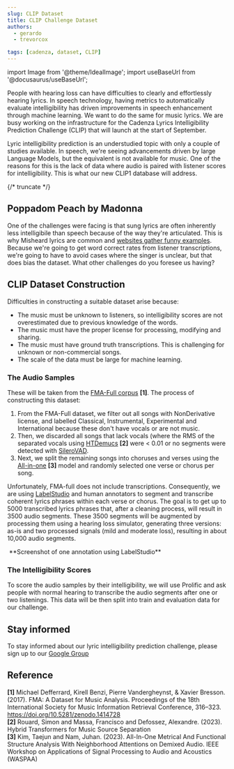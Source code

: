 ```yaml
---
slug: CLIP Dataset
title: CLIP Challenge Dataset
authors: 
  - gerardo
  - trevorcox

tags: [cadenza, dataset, CLIP]
---
```

import Image from '@theme/IdealImage';
import useBaseUrl from '@docusaurus/useBaseUrl';

People with hearing loss can have difficulties to clearly and effortlessly hearing lyrics. In speech technology, having metrics to automatically evaluate intelligibility has driven improvements in speech enhancement through machine learning. We want to do the same for music lyrics. We are busy working on the infrastructure for the Cadenza Lyrics Intelligibility Prediction Challenge (CLIP) that will launch at the start of September.

Lyric intelligibility prediction is an understudied topic with only a couple of studies available. In speech, we're seeing advancements driven by large Language Models, but the equivalent is not available for music. One of the reasons for this is the lack of data where audio is paired with listener scores for intelligibility. This is what our new CLIP1 database will address.

{/* truncate */}

## Poppadom Peach by Madonna

One of the challenges were facing is that sung lyrics are often inherently less intelligibile than speech because of the way they're articulated. This is why Misheard lyrics are common and [websites gather funny examples](https://www.wearelyrical.com/misheard-lyrics-from-fatherly-advice-to-flavorful-delights-madonnas-spicy-tribute/). Because we're going to get word correct rates from listener transcriptions, we're going to have to avoid cases where the singer is unclear, but that does bias the dataset. What other challenges do you foresee us having?

## CLIP Dataset Construction

Difficulties in constructing a suitable dataset arise because:

* The music must be unknown to listeners, so intelligibility scores are not overestimated due to previous knowledge of the words.
* The music must have the proper license for processing, modifying and sharing.
* The music must have ground truth transcriptions. This is challenging for unknown or non-commercial songs.
* The scale of the data must be large for machine learning.

### The Audio Samples
These will be taken from the [FMA-Full corpus](https://github.com/mdeff/fma) **[1]**. The process of constructing this dataset:

1. From the FMA-Full dataset, we filter out all songs with NonDerivative license, and labelled Classical, Instrumental, Experimental and International because these don't have vocals or are not music.
2. Then, we discarded all songs that lack vocals (where the RMS of the separated vocals using [HTDemucs](https://github.com/facebookresearch/demucs) **[2]** were < 0.01 or no segments were detected with [SileroVAD](https://github.com/snakers4/silero-vad).
3. Next, we split the remaining songs into choruses and verses using the [All-in-one](https://github.com/mir-aidj/all-in-one) **[3]** model and randomly selected one verse or chorus per song.

Unfortunately, FMA-full does not include transcriptions. Consequently, we are using [LabelStudio](https://labelstud.io) and human annotators to segment and transcribe coherent lyrics phrases within each verse or chorus. The goal is to get up to 5000 transcribed lyrics phrases that, after a cleaning process, will result in 3500 audio segments.
These 3500 segments will be augmented by processing them using a hearing loss simulator, generating three versions: as-is and two processed signals (mild and moderate loss), resulting in about 10,000 audio segments.

<div style={{textAlign:'center'}}>
<Image img={useBaseUrl('../img/blog_2025-06-06/labelstudio.png')} />
**Screenshot of one annotation using LabelStudio**
</div>


### The Intelligibility Scores

To score the audio samples by their intelligibility, we will use Prolific and ask people with normal hearing to transcribe the audio segments
after one or two listenings. This data will be then split into train and evaluation data for our challenge.

## Stay informed

To stay informed about our lyric intelligibility prediction challenge, please sign up to our [Google Group](https://groups.google.com/g/cadenza-challenge/)

## Reference

**[1]** Michael Defferrard, Kirell Benzi, Pierre Vandergheynst, & Xavier Bresson. (2017). FMA: A Dataset for Music Analysis. Proceedings of the 18th International Society for Music Information Retrieval Conference, 316–323. https://doi.org/10.5281/zenodo.1414728  
**[2]** Rouard, Simon and Massa, Francisco and Defossez, Alexandre. (2023). Hybrid Transformers for Music Source Separation  
**[3]** Kim, Taejun and Nam, Juhan. (2023). All-In-One Metrical And Functional Structure Analysis With Neighborhood Attentions on Demixed Audio. IEEE Workshop on Applications of Signal Processing to Audio and Acoustics (WASPAA)  